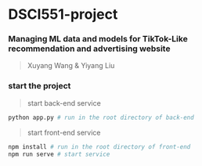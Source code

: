 # DSCI551-project
### Managing ML data and models for TikTok-Like recommendation and advertising website
> Xuyang Wang & Yiyang Liu
### start the project
> start back-end service
```bash
python app.py # run in the root directory of back-end
```
> start front-end service
```bash
npm install # run in the root directory of front-end
npm run serve # start service
```

